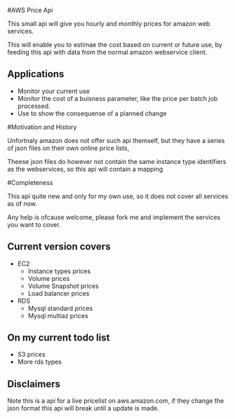 #AWS Price Api

This small api will give you hourly and monthly prices for amazon web services.

This will enable you to estimae the cost based on current or future use, 
by feeding this api with data from the normal amazon webservice client.

## Applications

* Monitor your current use
* Monitor the cost of a buisness parameter, like the price per batch job processed.
* Use to show the consequense of a planned change

#Motivation and History

Unfortnaly amazon does not offer such api themself, but they have a series of json files on their own online price lists, 

Theese json files do however not contain the same instance type identifiers as the webservices, 
so this api will contain a mapping

#Completeness

This api quite new and only for my own use, so it does not cover all services as of now. 

Any help is ofcause welcome, please fork me and implement the services you want to cover.

## Current version covers
* EC2
  * Instance types prices
  * Volume prices
  * Volume Snapshot prices
  * Load balancer prices
* RDS
  * Mysql standard prices
  * Mysql multiaz prices

## On my current todo list

* S3 prices
* More rds types

## Disclaimers
Note this is a api for a live pricelist on aws.amazon.com, 
if they change the json format this api will break until a update is made. 


